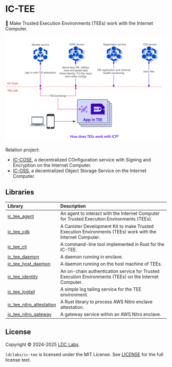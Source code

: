 # IC-TEE
🔐 Make Trusted Execution Environments (TEEs) work with the Internet Computer.

![IC TEE](./ic_tee.webp)

Relation project:
- [IC-COSE](https://github.com/ldclabs/ic-cose), a decentralized COnfiguration service with Signing and Encryption on the Internet Computer.
- [IC-OSS](https://github.com/ldclabs/ic-oss), a decentralized Object Storage Service on the Internet Computer.

## Libraries

| Library                                                                                              | Description                                                                                               |
| :--------------------------------------------------------------------------------------------------- | :-------------------------------------------------------------------------------------------------------- |
| [ic_tee_agent](https://github.com/ldclabs/ic-tee/tree/main/src/ic_tee_agent)                         | An agent to interact with the Internet Computer for Trusted Execution Environments (TEEs).                |
| [ic_tee_cdk](https://github.com/ldclabs/ic-tee/tree/main/src/ic_tee_cdk)                             | A Canister Development Kit to make Trusted Execution Environments (TEEs) work with the Internet Computer. |
| [ic_tee_cli](https://github.com/ldclabs/ic-tee/tree/main/src/ic_tee_cli)                             | A command-line tool implemented in Rust for the IC-TEE.                                                   |
| [ic_tee_daemon](https://github.com/ldclabs/ic-tee/tree/main/src/ic_tee_daemon)                       | A daemon running in enclave.                                                                              |
| [ic_tee_host_daemon](https://github.com/ldclabs/ic-tee/tree/main/src/ic_tee_host_daemon)             | A daemon running on the host machine of TEEs.                                                             |
| [ic_tee_identity](https://github.com/ldclabs/ic-tee/tree/main/src/ic_tee_identity)                   | An on-chain authentication service for Trusted Execution Environments (TEEs) on the Internet Computer.    |
| [ic_tee_logtail](https://github.com/ldclabs/ic-tee/tree/main/src/ic_tee_logtail)                     | A simple log tailing service for the TEE environment.                                                     |
| [ic_tee_nitro_attestation](https://github.com/ldclabs/ic-tee/tree/main/src/ic_tee_nitro_attestation) | A Rust library to process AWS Nitro enclave attestation.                                                  |
| [ic_tee_nitro_gateway](https://github.com/ldclabs/ic-tee/tree/main/src/ic_tee_nitro_gateway)         | A gateway service within an AWS Nitro enclave.                                                            |

## License
Copyright © 2024-2025 [LDC Labs](https://github.com/ldclabs).

`ldclabs/ic-tee` is licensed under the MIT License. See [LICENSE](./LICENSE-MIT) for the full license text.